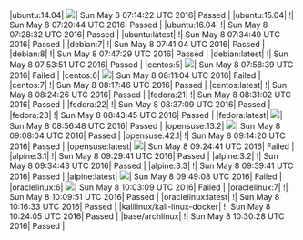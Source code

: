 |ubuntu:14.04| ![](https://cdn.rawgit.com/Neilpang/letest/master/status/ubuntu-14.04.svg?1462691662)| Sun May  8 07:14:22 UTC 2016| Passed |
|ubuntu:15.04| \![](https://cdn.rawgit.com/Neilpang/letest/master/status/ubuntu-15.04.svg?1462692044)| Sun May  8 07:20:44 UTC 2016| Passed |
|ubuntu:16.04| \![](https://cdn.rawgit.com/Neilpang/letest/master/status/ubuntu-16.04.svg?1462692512)| Sun May  8 07:28:32 UTC 2016| Passed |
|ubuntu:latest| \![](https://cdn.rawgit.com/Neilpang/letest/master/status/ubuntu-latest.svg?1462692889)| Sun May  8 07:34:49 UTC 2016| Passed |
|debian:7| \![](https://cdn.rawgit.com/Neilpang/letest/master/status/debian-7.svg?1462693264)| Sun May  8 07:41:04 UTC 2016| Passed |
|debian:8| \![](https://cdn.rawgit.com/Neilpang/letest/master/status/debian-8.svg?1462693649)| Sun May  8 07:47:29 UTC 2016| Passed |
|debian:latest| \![](https://cdn.rawgit.com/Neilpang/letest/master/status/debian-latest.svg?1462694031)| Sun May  8 07:53:51 UTC 2016| Passed |
|centos:5| ![](https://cdn.rawgit.com/Neilpang/letest/master/status/centos-5.svg?1462694319)| Sun May  8 07:58:39 UTC 2016| Failed |
|centos:6| ![](https://cdn.rawgit.com/Neilpang/letest/master/status/centos-6.svg?1462695064)| Sun May  8 08:11:04 UTC 2016| Failed |
|centos:7| \![](https://cdn.rawgit.com/Neilpang/letest/master/status/centos-7.svg?1462695466)| Sun May  8 08:17:46 UTC 2016| Passed |
|centos:latest| \![](https://cdn.rawgit.com/Neilpang/letest/master/status/centos-latest.svg?1462695866)| Sun May  8 08:24:26 UTC 2016| Passed |
|fedora:21| \![](https://cdn.rawgit.com/Neilpang/letest/master/status/fedora-21.svg?1462696262)| Sun May  8 08:31:02 UTC 2016| Passed |
|fedora:22| \![](https://cdn.rawgit.com/Neilpang/letest/master/status/fedora-22.svg?1462696629)| Sun May  8 08:37:09 UTC 2016| Passed |
|fedora:23| \![](https://cdn.rawgit.com/Neilpang/letest/master/status/fedora-23.svg?1462697025)| Sun May  8 08:43:45 UTC 2016| Passed |
|fedora:latest| ![](https://cdn.rawgit.com/Neilpang/letest/master/status/fedora-latest.svg?1462697808)| Sun May  8 08:56:48 UTC 2016| Passed |
|opensuse:13.2| ![](https://cdn.rawgit.com/Neilpang/letest/master/status/opensuse-13.2.svg?1462698484)| Sun May  8 09:08:04 UTC 2016| Passed |
|opensuse:42.1| \![](https://cdn.rawgit.com/Neilpang/letest/master/status/opensuse-42.1.svg?1462698860)| Sun May  8 09:14:20 UTC 2016| Passed |
|opensuse:latest| ![](https://cdn.rawgit.com/Neilpang/letest/master/status/opensuse-latest.svg?1462699481)| Sun May  8 09:24:41 UTC 2016| Failed |
|alpine:3.1| \![](https://cdn.rawgit.com/Neilpang/letest/master/status/alpine-3.1.svg?1462699781)| Sun May  8 09:29:41 UTC 2016| Passed |
|alpine:3.2| \![](https://cdn.rawgit.com/Neilpang/letest/master/status/alpine-3.2.svg?1462700083)| Sun May  8 09:34:43 UTC 2016| Passed |
|alpine:3.3| \![](https://cdn.rawgit.com/Neilpang/letest/master/status/alpine-3.3.svg?1462700381)| Sun May  8 09:39:41 UTC 2016| Passed |
|alpine:latest| ![](https://cdn.rawgit.com/Neilpang/letest/master/status/alpine-latest.svg?1462700948)| Sun May  8 09:49:08 UTC 2016| Failed |
|oraclelinux:6| ![](https://cdn.rawgit.com/Neilpang/letest/master/status/oraclelinux-6.svg?1462701789)| Sun May  8 10:03:09 UTC 2016| Failed |
|oraclelinux:7| \![](https://cdn.rawgit.com/Neilpang/letest/master/status/oraclelinux-7.svg?1462702191)| Sun May  8 10:09:51 UTC 2016| Passed |
|oraclelinux:latest| \![](https://cdn.rawgit.com/Neilpang/letest/master/status/oraclelinux-latest.svg?1462702593)| Sun May  8 10:16:33 UTC 2016| Passed |
|kalilinux/kali-linux-docker| \![](https://cdn.rawgit.com/Neilpang/letest/master/status/kalilinux-kali-linux-docker.svg?1462703045)| Sun May  8 10:24:05 UTC 2016| Passed |
|base/archlinux| \![](https://cdn.rawgit.com/Neilpang/letest/master/status/base-archlinux.svg?1462703428)| Sun May  8 10:30:28 UTC 2016| Passed |
